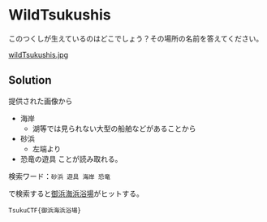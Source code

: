 # WildTsukushis
このつくしが生えているのはどこでしょう？その場所の名前を答えてください。

[wildTsukushis.jpg](images/wildTsukushis.jpg)

## Solution
提供された画像から
- 海岸
  - 湖等では見られない大型の船舶などがあることから
- 砂浜
  - 左端より
- 恐竜の遊具
ことが読み取れる。

検索ワード：`砂浜 遊具 海岸 恐竜`

で検索すると[御浜海浜浴場](https://www.asoview.com/spot/22323cb3490058981/)がヒットする。

`TsukuCTF{御浜海浜浴場}`
